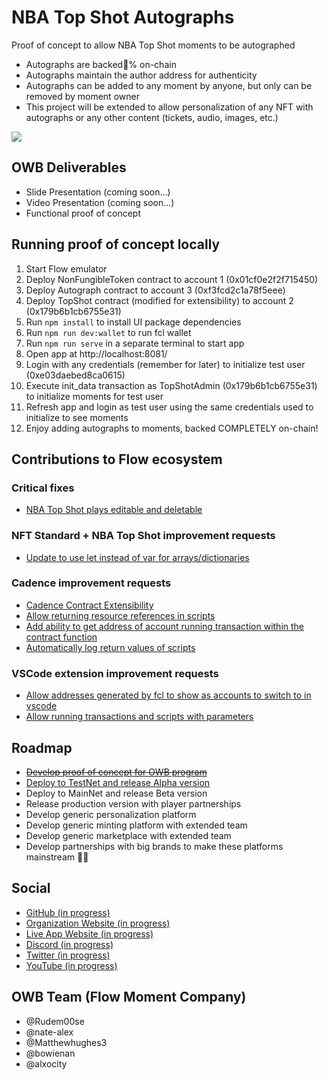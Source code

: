 # NBA Top Shot Autographs

Proof of concept to allow NBA Top Shot moments to be autographed

- Autographs are backed💯% on-chain
- Autographs maintain the author address for authenticity
- Autographs can be added to any moment by anyone, but only can be removed by moment owner
- This project will be extended to allow personalization of any NFT with autographs or any other content (tickets, audio, images, etc.)

![](https://media.giphy.com/media/3o6wrmlVHXz7jwAjsI/giphy.gif)

## OWB Deliverables

- Slide Presentation (coming soon...)
- Video Presentation (coming soon...)
- Functional proof of concept

## Running proof of concept locally

1. Start Flow emulator
1. Deploy NonFungibleToken contract to account 1 (0x01cf0e2f2f715450)
1. Deploy Autograph contract to account 3 (0xf3fcd2c1a78f5eee)
1. Deploy TopShot contract (modified for extensibility) to account 2 (0x179b6b1cb6755e31)
1. Run `npm install` to install UI package dependencies
1. Run `npm run dev:wallet` to run fcl wallet
1. Run `npm run serve` in a separate terminal to start app
1. Open app at http://localhost:8081/
1. Login with any credentials (remember for later) to initialize test user (0xe03daebed8ca0615)
1. Execute init_data transaction as TopShotAdmin (0x179b6b1cb6755e31) to initialize moments for test user
1. Refresh app and login as test user using the same credentials used to initialize to see moments
1. Enjoy adding autographs to moments, backed COMPLETELY on-chain!

## Contributions to Flow ecosystem

### Critical fixes

- [NBA Top Shot plays editable and deletable](https://github.com/onflow/cadence/pull/355)

### NFT Standard + NBA Top Shot improvement requests

- [Update to use let instead of var for arrays/dictionaries](https://github.com/dapperlabs/nba-smart-contracts/issues/87)

### Cadence improvement requests

- [Cadence Contract Extensibility](https://github.com/onflow/cadence/issues/357)
- [Allow returning resource references in scripts](https://github.com/onflow/cadence/issues/358)
- [Add ability to get address of account running transaction within the contract function](https://github.com/onflow/cadence/issues/359)
- [Automatically log return values of scripts](https://github.com/onflow/cadence/issues/360)

### VSCode extension improvement requests

- [Allow addresses generated by fcl to show as accounts to switch to in vscode](https://github.com/onflow/vscode-flow/issues/26)
- [Allow running transactions and scripts with parameters](https://github.com/onflow/vscode-flow/issues/27)

## Roadmap

- ~~[Develop proof of concept for OWB program](https://github.com/orgs/Flow-Moment-Company/projects/2)~~
- [Deploy to TestNet and release Alpha version](https://github.com/orgs/Flow-Moment-Company/projects/4)
- Deploy to MainNet and release Beta version
- Release production version with player partnerships
- Develop generic personalization platform
- Develop generic minting platform with extended team
- Develop generic marketplace with extended team
- Develop partnerships with big brands to make these platforms mainstream 🚀🌝

## Social

- [GitHub (in progress)](https://github.com/orgs/Flow-Moment-Company)
- [Organization Website (in progress)](https://floment.co)
- [Live App Website (in progress)](https://flowr.pw)
- [Discord (in progress)](https://discord.gg/mCtsWyS)
- [Twitter (in progress)](https://twitter.com/flomentco)
- [YouTube (in progress)](https://www.youtube.com/channel/UCdtuEvDcOIhMc0zmfyeBkKQ)

## OWB Team (Flow Moment Company)

- @Rudem00se
- @nate-alex
- @Matthewhughes3
- @bowienan
- @alxocity
 
